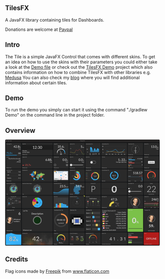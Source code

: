 ## TilesFX
A JavaFX library containing tiles for Dashboards.

Donations are welcome at [Paypal](https://paypal.me/hans0l0)

## Intro
The Tile is a simple JavaFX Control that comes with different skins.
To get an idea on how to use the skins with their parameters you could
either take a look at the [Demo file](https://github.com/HanSolo/tilesfx/blob/master/src/main/java/eu/hansolo/tilesfx/Demo.java)
or check out the [TilesFX Demo](https://github.com/HanSolo/tilesfxdemo) project
which also contains information on how to combine TilesFX with other libraries
e.g. [Medusa](https://github.com/HanSolo/Medusa)
You can also check my [blog](https://harmoniccode.blogspot.com/search/label/tilesfx)
where you will find additional information about certain tiles. 

## Demo
To run the demo you simply can start it using the command "./gradlew Demo" on the command line in the project folder.

## Overview
![Overview](https://raw.githubusercontent.com/HanSolo/tilesfx/master/TilesFX.png)


## Credits
<div>Flag icons made by <a href="https://www.flaticon.com/authors/freepik" title="Freepik">Freepik</a> from <a href="https://www.flaticon.com/" title="Flaticon">www.flaticon.com</a></div>
